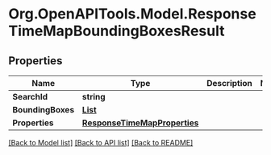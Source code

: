 # Org.OpenAPITools.Model.ResponseTimeMapBoundingBoxesResult
## Properties

Name | Type | Description | Notes
------------ | ------------- | ------------- | -------------
**SearchId** | **string** |  | 
**BoundingBoxes** | [**List<ResponseBoundingBox>**](ResponseBoundingBox.md) |  | 
**Properties** | [**ResponseTimeMapProperties**](ResponseTimeMapProperties.md) |  | 

[[Back to Model list]](../README.md#documentation-for-models) [[Back to API list]](../README.md#documentation-for-api-endpoints) [[Back to README]](../README.md)


